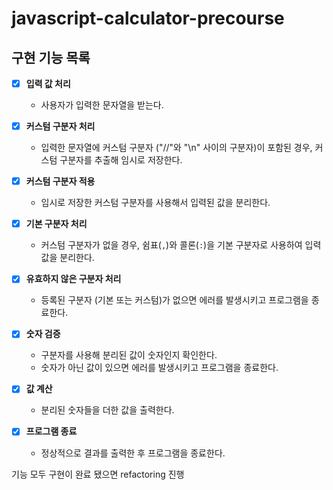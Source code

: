 # javascript-calculator-precourse

## 구현 기능 목록

- [x] **입력 값 처리**
  - 사용자가 입력한 문자열을 받는다.

- [x] **커스텀 구분자 처리**
  - 입력한 문자열에 커스텀 구분자 ("//"와 "\n" 사이의 구분자)이 포함된 경우, 커스텀 구분자를 추출해 임시로 저장한다.

- [x] **커스텀 구분자 적용**
  - 임시로 저장한 커스텀 구분자를 사용해서 입력된 값을 분리한다.

- [x] **기본 구분자 처리**
  - 커스텀 구분자가 없을 경우, 쉼표(`,`)와 콜론(`:`)을 기본 구분자로 사용하여 입력 값을 분리한다.

- [x] **유효하지 않은 구분자 처리**
  - 등록된 구분자 (기본 또는 커스텀)가 없으면 에러를 발생시키고 프로그램을 종료한다.

- [x] **숫자 검증**
  - 구분자를 사용해 분리된 값이 숫자인지 확인한다.
  - 숫자가 아닌 값이 있으면 에러를 발생시키고 프로그램을 종료한다.

- [x] **값 계산**
  - 분리된 숫자들을 더한 값을 출력한다.

- [x] **프로그램 종료**
  - 정상적으로 결과를 출력한 후 프로그램을 종료한다.

기능 모두 구현이 완료 됐으면 refactoring 진행